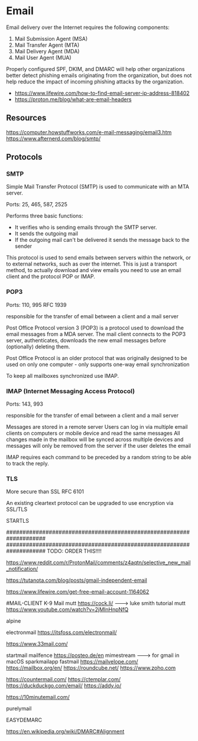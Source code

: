 # Email

Email delivery over the Internet requires the following components:

1. Mail Submission Agent (MSA)
2. Mail Transfer Agent (MTA)
3. Mail Delivery Agent (MDA)
4. Mail User Agent (MUA)




Properly configured SPF, DKIM, and DMARC will help other organizations better detect phishing emails originating from the organization, but does not help reduce the impact of incoming phishing attacks by the organization.

- <https://www.lifewire.com/how-to-find-email-server-ip-address-818402>
- <https://proton.me/blog/what-are-email-headers>



## Resources
<https://computer.howstuffworks.com/e-mail-messaging/email3.htm>
<https://www.afternerd.com/blog/smtp/>


## Protocols

### SMTP
Simple Mail Transfer Protocol (SMTP) is used to communicate with an MTA server.

Ports: 25, 465, 587, 2525


Performs three basic functions:

- It verifies who is sending emails through the SMTP server.
- It sends the outgoing mail
- If the outgoing mail can't be delivered it sends the message back to the sender


This protocol is used to send emails between servers within the network, or to external networks, such as over the internet. This is just a transport method, to actually download and view emails you need to use an email client and the protocol POP or IMAP.





### POP3
Ports: 110, 995
RFC 1939

responsible for the transfer of email between a client and a mail server

Post Office Protocol version 3 (POP3) is a protocol used to download the email messages from a MDA server.
The mail client connects to the POP3 server, authenticates, downloads the new email messages before (optionally) deleting them.

Post Office Protocol is an older protocol that was originally designed to be used on only one computer - only supports one-way email synchronization

To keep all mailboxes synchronized use IMAP.



### IMAP (Internet Messaging Access Protocol)
Ports: 143, 993

responsible for the transfer of email between a client and a mail server

Messages are stored in a remote server
Users can log in via multiple email clients on computers or mobile device and read the same messages
All changes made in the mailbox will be synced across multiple devices and messages will only be removed from the server if the user deletes the email


IMAP requires each command to be preceded by a random string to be able to track the reply.






### TLS
More secure than SSL
RFC 6101

An existing cleartext protocol can be upgraded to use encryption via SSL/TLS













STARTLS











####################################################################
####################################################################
TODO: ORDER THIS!!!!






https://www.reddit.com/r/ProtonMail/comments/z4aqtn/selective_new_mail_notification/


https://tutanota.com/blog/posts/gmail-independent-email


https://www.lifewire.com/get-free-email-account-1164062








#MAIL-CLIENT
K-9 Mail
mutt
https://cock.li/ ---> luke smith tutorial mutt https://www.youtube.com/watch?v=2jMInHnpNfQ

alpine


electronmail
https://itsfoss.com/electronmail/

https://www.33mail.com/



startmail
mailfence 
https://posteo.de/en
mimestream --->  for gmail in macOS
sparkmailapp
fastmail
https://mailvelope.com/
https://mailbox.org/en/
https://roundcube.net/
https://www.zoho.com

https://countermail.com/
https://ctemplar.com/
https://duckduckgo.com/email/
https://addy.io/

https://10minutemail.com/


purelymail


EASYDEMARC

https://en.wikipedia.org/wiki/DMARC#Alignment


